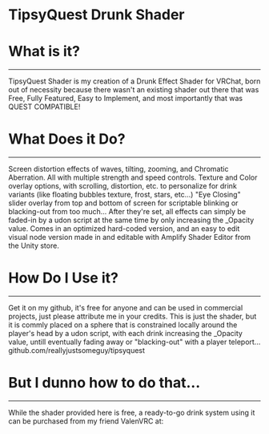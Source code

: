 # TipsyQuest Drunk Shader

# What is it? 
------------------
TipsyQuest Shader is my creation of a Drunk Effect Shader for VRChat, born out of necessity because there wasn't an existing shader out there that was Free, Fully Featured, Easy to Implement, and most importantly that was QUEST COMPATIBLE!

# What Does it Do?
------------------
Screen distortion effects of waves, tilting, zooming, and Chromatic Aberration. All with multiple strength and speed controls.
Texture and Color overlay options, with scrolling, distortion, etc. to personalize for drink variants (like floating bubbles texture, frost, stars, etc...)
"Eye Closing" slider overlay from top and bottom of screen for scriptable blinking or blacking-out from too much...
After they're set, all effects can simply be faded-in by a udon script at the same time by only increasing the _Opacity value.
Comes in an optimized hard-coded version, and an easy to edit visual node version made in and editable with Amplify Shader Editor from the Unity store.

# How Do I Use it?
------------------
Get it on my github, it's free for anyone and can be used in commercial projects, just please attribute me in your credits. This is just the shader, but it is commly placed on a sphere that is constrained locally around the player's head by a udon script, with each drink increasing the _Opacity value, untill eventually fading away or "blacking-out" with a player teleport...
github.com/reallyjustsomeguy/tipsyquest

# But I dunno how to do that...
------------------
While the shader provided here is free, a ready-to-go drink system using it can be purchased from my friend ValenVRC at:
